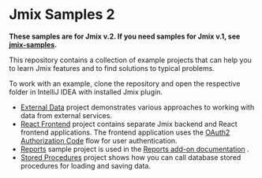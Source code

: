 # Jmix Samples 2

**These samples are for Jmix v.2. If you need samples for Jmix v.1, see [jmix-samples](https://github.com/jmix-framework/jmix-samples).**

This repository contains a collection of example projects that can help you to learn Jmix features and to find solutions to typical problems.   

To work with an example, clone the repository and open the respective folder in IntelliJ IDEA with installed Jmix plugin.

- [External Data](external-data-sample) project demonstrates various approaches to working with data from external services.
- [React Frontend](react-frontend-sample) project contains separate Jmix backend and React frontend applications. The frontend application uses the [OAuth2 Authorization Code](https://docs.jmix.io/jmix/rest/access-control.html#authorization-code-grant) flow for user authentication.
- [Reports](reports-sample) sample project is used in the [Reports add-on documentation](https://docs.jmix.io/jmix/reports/index.html) .
- [Stored Procedures](stored-procedures-sample) project shows how you can call database stored procedures for loading and saving data.

<!-- See also the [Jmix UI Samples](https://demo.jmix.io/ui-samples) web application which contains lots of examples related to UI. -->
